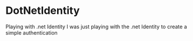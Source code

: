 # DotNetIdentity
Playing with .net Identity
I was just playing with the .net Identity to create a simple authentication 
